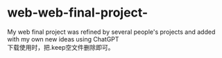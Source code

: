# web-web-final-project-
My web final project was refined by several people's projects and added with my own new ideas using ChatGPT          
下载使用时，把.keep空文件删除即可。
